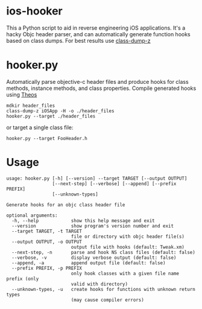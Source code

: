ios-hooker
==========

This a Python script to aid in reverse engineering iOS applications.  It's a hacky Objc header parser, and can automatically generate function hooks based on class dumps.  For best results use [class-dump-z](https://code.google.com/p/networkpx/wiki/class_dump_z)

hooker.py
==========
Automatically parse objective-c header files and produce hooks for class methods, instance methods, and class properties.  Compile generated hooks using [Theos](https://github.com/DHowett/theos)

```
mdkir header_files
class-dump-z iOSApp -H -o ./header_files
hooker.py --target ./header_files
```

or target a single class file:
```
hooker.py --target FooHeader.h
```


Usage
==============
```
usage: hooker.py [-h] [--version] --target TARGET [--output OUTPUT]
                 [--next-step] [--verbose] [--append] [--prefix PREFIX]
                 [--unknown-types]

Generate hooks for an objc class header file

optional arguments:
  -h, --help            show this help message and exit
  --version             show program's version number and exit
  --target TARGET, -t TARGET
                        file or directory with objc header file(s)
  --output OUTPUT, -o OUTPUT
                        output file with hooks (default: Tweak.xm)
  --next-step, -n       parse and hook NS class files (default: false)
  --verbose, -v         display verbose output (default: false)
  --append, -a          append output file (default: false)
  --prefix PREFIX, -p PREFIX
                        only hook classes with a given file name prefix (only
                        valid with directory)
  --unknown-types, -u   create hooks for functions with unknown return types
                        (may cause compiler errors)
```

